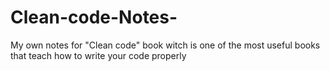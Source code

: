 # Clean-code-Notes-
My own notes for "Clean code" book witch is one of the most useful books that teach how to write your code properly  
